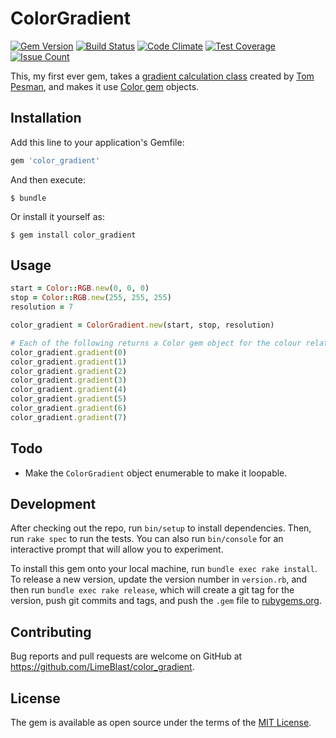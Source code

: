 # ColorGradient

[![Gem Version](https://badge.fury.io/rb/color_gradient.svg)](https://rubygems.org/gems/color_gradient)
[![Build Status](https://semaphoreci.com/api/v1/limeblast/color_gradient/branches/master/badge.svg)](https://semaphoreci.com/limeblast/color_gradient)
[![Code Climate](https://codeclimate.com/github/LimeBlast/color_gradient/badges/gpa.svg)](https://codeclimate.com/github/LimeBlast/color_gradient)
[![Test Coverage](https://codeclimate.com/github/LimeBlast/color_gradient/badges/coverage.svg)](https://codeclimate.com/github/LimeBlast/color_gradient/coverage)
[![Issue Count](https://codeclimate.com/github/LimeBlast/color_gradient/badges/issue_count.svg)](https://codeclimate.com/github/LimeBlast/color_gradient)

This, my first ever gem, takes a [gradient calculation class](http://tnux.net/blog/2011/10/26/gradient-calculation-in-ruby/) created by [Tom Pesman](http://tnux.net/), and makes it use [Color gem](https://github.com/halostatue/color) objects.

## Installation

Add this line to your application's Gemfile:

```ruby
gem 'color_gradient'
```

And then execute:

    $ bundle

Or install it yourself as:

    $ gem install color_gradient

## Usage

```ruby
start = Color::RGB.new(0, 0, 0)
stop = Color::RGB.new(255, 255, 255)
resolution = 7

color_gradient = ColorGradient.new(start, stop, resolution)

# Each of the following returns a Color gem object for the colour relating to that step
color_gradient.gradient(0)
color_gradient.gradient(1)
color_gradient.gradient(2)
color_gradient.gradient(3)
color_gradient.gradient(4)
color_gradient.gradient(5)
color_gradient.gradient(6)
color_gradient.gradient(7)
```

## Todo

- Make the `ColorGradient` object enumerable to make it loopable.

## Development

After checking out the repo, run `bin/setup` to install dependencies. Then, run `rake spec` to run the tests. You can also run `bin/console` for an interactive prompt that will allow you to experiment.

To install this gem onto your local machine, run `bundle exec rake install`. To release a new version, update the version number in `version.rb`, and then run `bundle exec rake release`, which will create a git tag for the version, push git commits and tags, and push the `.gem` file to [rubygems.org](https://rubygems.org).

## Contributing

Bug reports and pull requests are welcome on GitHub at https://github.com/LimeBlast/color_gradient.

## License

The gem is available as open source under the terms of the [MIT License](http://opensource.org/licenses/MIT).
